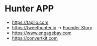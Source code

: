 # Hunter APP

* https://taplio.com
* https://tweethunter.io -> [Founder Story](https://www.indiehackers.com/tbll75)
* https://www.engagebay.com
* https://convertkit.com
